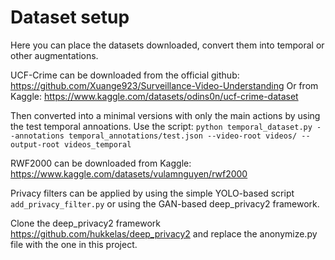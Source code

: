 # Dataset setup
Here you can place the datasets downloaded, convert them into temporal or other augmentations.

UCF-Crime can be downloaded from the official github: https://github.com/Xuange923/Surveillance-Video-Understanding
Or from Kaggle: https://www.kaggle.com/datasets/odins0n/ucf-crime-dataset 

Then converted into a minimal versions with only the main actions by using the test temporal annoations. Use the script:
`python temporal_dataset.py --annotations temporal_annotations/test.json --video-root videos/ --output-root videos_temporal`

RWF2000 can be downloaded from Kaggle: https://www.kaggle.com/datasets/vulamnguyen/rwf2000

Privacy filters can be applied by using the simple YOLO-based script `add_privacy_filter.py` or using the GAN-based deep_privacy2 framework.

Clone the deep_privacy2 framework https://github.com/hukkelas/deep_privacy2 and replace the anonymize.py file with the one in this project.
